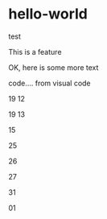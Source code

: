 # hello-world
test

This is a feature					

OK, here is some more text


code.... from visual code 

19 12

19 13

15

25

26

27

31

01
